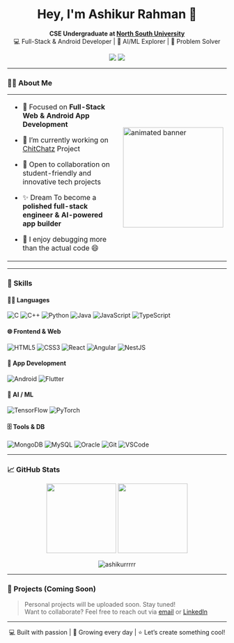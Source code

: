 <h1 align="center">Hey, I'm Ashikur Rahman 👋</h1>

<p align="center">
  <strong>CSE Undergraduate at 
    <a href="https://www.northsouth.edu/" target="_blank">North South University</a>
  </strong><br>
  💻 Full-Stack & Android Developer | 🤖 AI/ML Explorer | 🎯 Problem Solver
</p>



<p align="center">
  <a href="mailto:iamashikurr@gmail.com"><img src="https://img.shields.io/badge/Gmail-D14836?style=for-the-badge&logo=gmail&logoColor=white" /></a>
  <a href="https://www.linkedin.com/in/ashikur-rahman-a86b2721b/"><img src="https://img.shields.io/badge/LinkedIn-0A66C2?style=for-the-badge&logo=linkedin&logoColor=white" /></a>
</p>

---

### 🧑‍💻 About Me

<table>
  <tr>
    <td width="60%">
      
- 💼 Focused on **Full-Stack Web & Android App Development**  
- 🌱 I’m currently working on [ChitChatz](https://github.com/ashikurrrrr/ChitChatz.git) Project
- 🤝 Open to collaboration on student-friendly and innovative tech projects  
- ✨ Dream To become a **polished full-stack engineer & AI-powered app builder**  
- 🧠 I enjoy debugging more than the actual code 😄  

    </td>
    <td>
      <img src="https://media.giphy.com/media/qgQUggAC3Pfv687qPC/giphy.gif" width="230" alt="animated banner" />
    </td>
  </tr>
</table>

---

### 🧠 Skills

#### 👨‍💻 Languages  
![C](https://img.shields.io/badge/C-00599C?style=flat-square&logo=c)
![C++](https://img.shields.io/badge/C++-00599C?style=flat-square&logo=cplusplus)
![Python](https://img.shields.io/badge/Python-3776AB?style=flat-square&logo=python)
![Java](https://img.shields.io/badge/Java-007396?style=flat-square&logo=java)
![JavaScript](https://img.shields.io/badge/JavaScript-F7DF1E?style=flat-square&logo=javascript&logoColor=black)
![TypeScript](https://img.shields.io/badge/TypeScript-3178C6?style=flat-square&logo=typescript)

#### 🌐 Frontend & Web  
![HTML5](https://img.shields.io/badge/HTML5-E34F26?style=flat-square&logo=html5)
![CSS3](https://img.shields.io/badge/CSS3-1572B6?style=flat-square&logo=css3)
![React](https://img.shields.io/badge/React-20232A?style=flat-square&logo=react)
![Angular](https://img.shields.io/badge/Angular-DD0031?style=flat-square&logo=angular)
![NestJS](https://img.shields.io/badge/NestJS-E0234E?style=flat-square&logo=nestjs)

#### 📱 App Development  
![Android](https://img.shields.io/badge/Android-3DDC84?style=flat-square&logo=android)
![Flutter](https://img.shields.io/badge/Flutter-02569B?style=flat-square&logo=flutter)

#### 🤖 AI / ML  
![TensorFlow](https://img.shields.io/badge/TensorFlow-FF6F00?style=flat-square&logo=tensorflow)
![PyTorch](https://img.shields.io/badge/PyTorch-EE4C2C?style=flat-square&logo=pytorch)

#### 🗄️ Tools & DB  
![MongoDB](https://img.shields.io/badge/MongoDB-4EA94B?style=flat-square&logo=mongodb)
![MySQL](https://img.shields.io/badge/MySQL-4479A1?style=flat-square&logo=mysql)
![Oracle](https://img.shields.io/badge/Oracle-F80000?style=flat-square&logo=oracle)
![Git](https://img.shields.io/badge/Git-F05032?style=flat-square&logo=git)
![VSCode](https://img.shields.io/badge/VS%20Code-007ACC?style=flat-square&logo=visualstudiocode)

---

### 📈 GitHub Stats

<p align="center">
  <img src="https://github-readme-stats.vercel.app/api?username=ashikurrrrr&show_icons=true&theme=radical" height="160" />
  <img src="https://github-readme-stats.vercel.app/api/top-langs/?username=ashikurrrrr&layout=compact&theme=radical" height="160" />
</p>

<!-- Profile Views -->
<p align="center">
  <img src="https://komarev.com/ghpvc/?username=ashikurrrrr&label=Profile%20views&color=0e75b6&style=flat" alt="ashikurrrrr" />
</p>

---

### 🚧 Projects (Coming Soon)

> Personal projects will be uploaded soon. Stay tuned!  
> Want to collaborate? Feel free to reach out via [email](mailto:iamashikurr@gmail.com) or [LinkedIn](https://www.linkedin.com/in/ashikur-rahman-a86b2721b/)

---

<p align="center">
  💻 Built with passion | 🚀 Growing every day | ⭐ Let’s create something cool!
</p>
